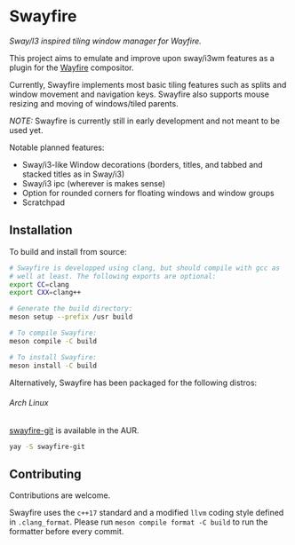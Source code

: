 # Swayfire
*Sway/I3 inspired tiling window manager for Wayfire.*

This project aims to emulate and improve upon sway/i3wm features as a
plugin for the [Wayfire](https://github.com/WayfireWM/wayfire)
compositor.

Currently, Swayfire implements most basic tiling features such as splits
and window movement and navigation keys. Swayfire also supports mouse
resizing and moving of windows/tiled parents.

*NOTE:* Swayfire is currently still in early development and not meant
to be used yet.

Notable planned features:
- Sway/i3-like Window decorations (borders, titles, and tabbed and
    stacked titles as in Sway/i3)
- Sway/i3 ipc (wherever is makes sense)
- Option for rounded corners for floating windows and window groups
- Scratchpad

## Installation

To build and install from source:
```sh
# Swayfire is developped using clang, but should compile with gcc as
# well at least. The following exports are optional:
export CC=clang
export CXX=clang++

# Generate the build directory:
meson setup --prefix /usr build

# To compile Swayfire:
meson compile -C build

# To install Swayfire:
meson install -C build
```

Alternatively, Swayfire has been packaged for the following distros:

###### Arch Linux

[swayfire-git] is available in the AUR.

```sh
yay -S swayfire-git
```

[swayfire-git]: https://aur.archlinux.org/packages/swayfire-git/

## Contributing

Contributions are welcome.

Swayfire uses the `c++17` standard and a modified `llvm` coding style
defined in `.clang_format`. Please run `meson compile format -C build`
to run the formatter before every commit.
